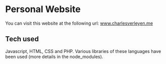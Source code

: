 # Personal Website

You can visit this website at the following url: www.charlesverleyen.me

## Tech used

Javascript, HTML, CSS and PHP. Various libraries of these languages have been used (more details in the node_modules).
